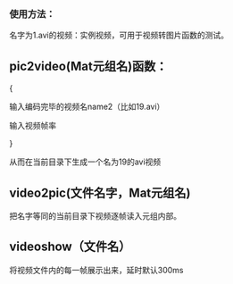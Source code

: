 ### 使用方法：

名字为1.avi的视频：实例视频，可用于视频转图片函数的测试。

## pic2video(Mat元组名)函数：

{

输入编码完毕的视频名name2（比如19.avi）

输入视频帧率

}

从而在当前目录下生成一个名为19的avi视频

## video2pic(文件名字，Mat元组名)

把名字等同的当前目录下视频逐帧读入元组内部。



## videoshow（文件名）

将视频文件内的每一帧展示出来，延时默认300ms

